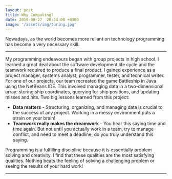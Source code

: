 ```yaml
---
layout: post
title: Why Computing?
date: 2019-09-27  20:34:00 +0300
image: '/assets/img/turing.jpg'
---
```

Nowadays, as the world becomes more reliant on technology programming has become a very necessary skill.

---

My programming endeavours began with group projects in high school. I learned a great deal about the software development life cycle and the teamwork required to produce a final product. I gained experience as a project manager, systems analyst, programmer, tester, and technical writer. For one of our projects, our team recreated the game Battleship in Java using the NetBeans IDE. This involved managing data in a two-dimensional array: storing ship coordinates, querying for ship positions, and updating misses and hits.
Two big lessons learned from this project:
* **Data matters** - Structuring, organizing, and managing data is crucial to the success of any project. Working in a messy environment puts a strain on your brain!
* **Teamwork really makes the dreamwork** - You hear this saying time and time again. But not until you actually work in a team, try to manage conflict, and need to meet a deadline, do you truly understand this saying.

Programming is a fulfilling discipline because it is essentially problem solving and creativity. I find that these qualities are the most satisfying qualities. Nothing beats the feeling of solving a challenging problem or seeing the results of your hard work!

---
